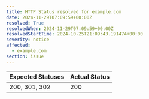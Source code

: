 ```yaml
---
title: HTTP Status resolved for example.com
date: 2024-11-29T07:09:59+00:00Z
resolved: True
resolvedWhen: 2024-11-29T07:09:59+00:00Z
resolvedStartTime: 2024-10-25T21:09:43.191474+00:00
severity: notice
affected:
  - example.com
section: issue
---
```


| Expected Statuses | Actual Status  |
|-------------------|----------------|
| 200, 301, 302 | 200 |
